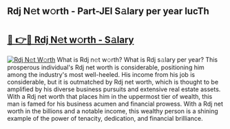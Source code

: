 ## Rdj N𝚎t w𝚘rth - Part-JEl S𝚊lary per year lucTh

# <h2><a href="http://gc1fh1.nevu.top/?p=Rdj">🔗 👉🔴 Rdj N𝚎t w𝚘rth - S𝚊lary</a></h2>

[![Rdj N𝚎t W𝚘rth](https://i.imgur.com/Oavwk0R.jpeg)](http://gc1fh1.nevu.top/?p=Rdj)
What is Rdj n𝚎t w𝚘rth? What is Rdj s𝚊lary per year?
This prosperous individual's Rdj net worth is considerable, positioning him among the industry's most well-heeled. His income from his job is considerable, but it is outmatched by Rdj net worth, which is thought to be amplified by his diverse business pursuits and extensive real estate assets. With a Rdj net worth that places him in the uppermost tier of wealth, this man is famed for his business acumen and financial prowess. With a Rdj net worth in the billions and a notable income, this wealthy person is a shining example of the power of tenacity, dedication, and financial brilliance.
